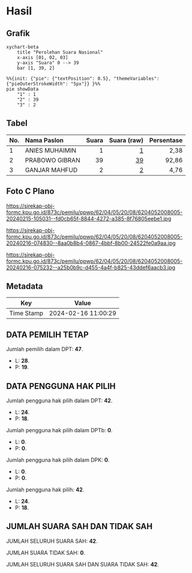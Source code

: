 # Hasil

## Grafik

```mermaid
xychart-beta
    title "Perolehan Suara Nasional"
    x-axis [01, 02, 03]
    y-axis "Suara" 0 --> 39
    bar [1, 39, 2]
```

```mermaid
%%{init: {"pie": {"textPosition": 0.5}, "themeVariables": {"pieOuterStrokeWidth": "5px"}} }%%
pie showData
    "1" : 1
    "2" : 39
    "3" : 2
```

## Tabel

| No. | Nama Paslon    | Suara | Suara (raw) | Persentase |
|:--- |:-------------- | -----:| -----------:| ----------:|
| 1   | ANIES MUHAIMIN | 1     | [1][p-1]    | 2,38       |
| 2   | PRABOWO GIBRAN | 39    | [39][p-2]   | 92,86      |
| 3   | GANJAR MAHFUD  | 2     | [2][p-3]    | 4,76       |


[p-1]: https://github.com/gigit-pemilu/pemilu-2024/blob/main/pilpres/hitung-suara/sub/62-kalimantan-tengah/sub/04-barito-selatan/sub/05-gn-bintang-awai/sub/2008-muara-singan/sub/005-tps/sub/paslon-1.txt
[p-2]: https://github.com/gigit-pemilu/pemilu-2024/blob/main/pilpres/hitung-suara/sub/62-kalimantan-tengah/sub/04-barito-selatan/sub/05-gn-bintang-awai/sub/2008-muara-singan/sub/005-tps/sub/paslon-2.txt
[p-3]: https://github.com/gigit-pemilu/pemilu-2024/blob/main/pilpres/hitung-suara/sub/62-kalimantan-tengah/sub/04-barito-selatan/sub/05-gn-bintang-awai/sub/2008-muara-singan/sub/005-tps/sub/paslon-3.txt

## Foto C Plano

https://sirekap-obj-formc.kpu.go.id/873c/pemilu/ppwp/62/04/05/20/08/6204052008005-20240215-105031--fd0cb65f-8844-4272-a385-8f76805eebe1.jpg

https://sirekap-obj-formc.kpu.go.id/873c/pemilu/ppwp/62/04/05/20/08/6204052008005-20240216-074830--8aa0b8b4-0867-4bbf-8b00-24522fe0a9aa.jpg

https://sirekap-obj-formc.kpu.go.id/873c/pemilu/ppwp/62/04/05/20/08/6204052008005-20240216-075232--a25b0b9c-d455-4a4f-b825-43ddef6aacb3.jpg


## Metadata

| Key        | Value               |
| ---------- | ------------------- |
| Time Stamp | 2024-02-16 11:00:29 |


## DATA PEMILIH TETAP

Jumlah pemilih dalam DPT: **47**.
 * L: **28**.
 * P: **19**.

## DATA PENGGUNA HAK PILIH

Jumlah pengguna hak pilih dalam DPT: **42**.
 * L: **24**.
 * P: **18**.

Jumlah pengguna hak pilih dalam DPTb: **0**.
 * L: **0**.
 * P: **0**.

Jumlah pengguna hak pilih dalam DPK: **0**.
 * L: **0**.
 * P: **0**.

Jumlah pengguna hak pilih: **42**.
 * L: **24**.
 * P: **18**.

## JUMLAH SUARA SAH DAN TIDAK SAH

JUMLAH SELURUH SUARA SAH: **42**.

JUMLAH SUARA TIDAK SAH: **0**.

JUMLAH SELURUH SUARA SAH DAN SUARA TIDAK SAH: **42**.


